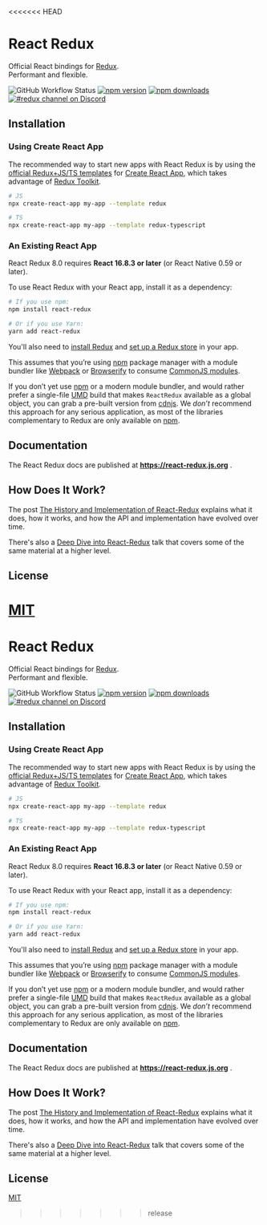 <<<<<<< HEAD
# React Redux

Official React bindings for [Redux](https://github.com/reduxjs/redux).  
Performant and flexible.

![GitHub Workflow Status](https://img.shields.io/github/actions/workflow/status/reduxjs/react-redux/test.yml?style=flat-square) [![npm version](https://img.shields.io/npm/v/react-redux.svg?style=flat-square)](https://www.npmjs.com/package/react-redux)
[![npm downloads](https://img.shields.io/npm/dm/react-redux.svg?style=flat-square)](https://www.npmjs.com/package/react-redux)
[![#redux channel on Discord](https://img.shields.io/badge/discord-redux@reactiflux-61DAFB.svg?style=flat-square)](http://www.reactiflux.com)

## Installation

### Using Create React App

The recommended way to start new apps with React Redux is by using the [official Redux+JS/TS templates](https://github.com/reduxjs/cra-template-redux) for [Create React App](https://github.com/facebook/create-react-app), which takes advantage of [Redux Toolkit](https://redux-toolkit.js.org/).

```sh
# JS
npx create-react-app my-app --template redux

# TS
npx create-react-app my-app --template redux-typescript
```

### An Existing React App

React Redux 8.0 requires **React 16.8.3 or later** (or React Native 0.59 or later).

To use React Redux with your React app, install it as a dependency:

```bash
# If you use npm:
npm install react-redux

# Or if you use Yarn:
yarn add react-redux
```

You'll also need to [install Redux](https://redux.js.org/introduction/installation) and [set up a Redux store](https://redux.js.org/recipes/configuring-your-store/) in your app.

This assumes that you’re using [npm](http://npmjs.com/) package manager
with a module bundler like [Webpack](https://webpack.js.org/) or
[Browserify](http://browserify.org/) to consume [CommonJS
modules](https://webpack.js.org/api/module-methods/#commonjs).

If you don’t yet use [npm](http://npmjs.com/) or a modern module bundler, and would rather prefer a single-file [UMD](https://github.com/umdjs/umd) build that makes `ReactRedux` available as a global object, you can grab a pre-built version from [cdnjs](https://cdnjs.com/libraries/react-redux). We _don’t_ recommend this approach for any serious application, as most of the libraries complementary to Redux are only available on [npm](http://npmjs.com/).

## Documentation

The React Redux docs are published at **https://react-redux.js.org** .

## How Does It Work?

The post [The History and Implementation of React-Redux](https://blog.isquaredsoftware.com/2018/11/react-redux-history-implementation/)
explains what it does, how it works, and how the API and implementation have evolved over time.

There's also a [Deep Dive into React-Redux](https://blog.isquaredsoftware.com/2019/06/presentation-react-redux-deep-dive/) talk that covers some of the same material at a higher level.

## License

[MIT](LICENSE.md)
=======
# React Redux

Official React bindings for [Redux](https://github.com/reduxjs/redux).  
Performant and flexible.

![GitHub Workflow Status](https://img.shields.io/github/actions/workflow/status/reduxjs/react-redux/test.yml?style=flat-square) [![npm version](https://img.shields.io/npm/v/react-redux.svg?style=flat-square)](https://www.npmjs.com/package/react-redux)
[![npm downloads](https://img.shields.io/npm/dm/react-redux.svg?style=flat-square)](https://www.npmjs.com/package/react-redux)
[![#redux channel on Discord](https://img.shields.io/badge/discord-redux@reactiflux-61DAFB.svg?style=flat-square)](http://www.reactiflux.com)

## Installation

### Using Create React App

The recommended way to start new apps with React Redux is by using the [official Redux+JS/TS templates](https://github.com/reduxjs/cra-template-redux) for [Create React App](https://github.com/facebook/create-react-app), which takes advantage of [Redux Toolkit](https://redux-toolkit.js.org/).

```sh
# JS
npx create-react-app my-app --template redux

# TS
npx create-react-app my-app --template redux-typescript
```

### An Existing React App

React Redux 8.0 requires **React 16.8.3 or later** (or React Native 0.59 or later).

To use React Redux with your React app, install it as a dependency:

```bash
# If you use npm:
npm install react-redux

# Or if you use Yarn:
yarn add react-redux
```

You'll also need to [install Redux](https://redux.js.org/introduction/installation) and [set up a Redux store](https://redux.js.org/recipes/configuring-your-store/) in your app.

This assumes that you’re using [npm](http://npmjs.com/) package manager
with a module bundler like [Webpack](https://webpack.js.org/) or
[Browserify](http://browserify.org/) to consume [CommonJS
modules](https://webpack.js.org/api/module-methods/#commonjs).

If you don’t yet use [npm](http://npmjs.com/) or a modern module bundler, and would rather prefer a single-file [UMD](https://github.com/umdjs/umd) build that makes `ReactRedux` available as a global object, you can grab a pre-built version from [cdnjs](https://cdnjs.com/libraries/react-redux). We _don’t_ recommend this approach for any serious application, as most of the libraries complementary to Redux are only available on [npm](http://npmjs.com/).

## Documentation

The React Redux docs are published at **https://react-redux.js.org** .

## How Does It Work?

The post [The History and Implementation of React-Redux](https://blog.isquaredsoftware.com/2018/11/react-redux-history-implementation/)
explains what it does, how it works, and how the API and implementation have evolved over time.

There's also a [Deep Dive into React-Redux](https://blog.isquaredsoftware.com/2019/06/presentation-react-redux-deep-dive/) talk that covers some of the same material at a higher level.

## License

[MIT](LICENSE.md)
>>>>>>> release
